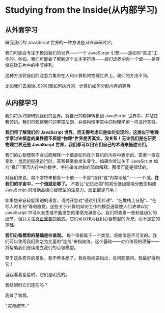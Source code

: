 # Studying from the Inside(从内部学习)

## 从外面学习

研究我们的 JavaScript 世界的一种方法是*从外部研究它*。

我们可能会专注于模拟我们的世界——一个 JavaScript 引擎——是如何“真正”工作的。例如，我们可能会了解到这个文本字符串——*我们世界中的一个值*——是存储在硅芯片中的字节序列。

这种方法将我们的注意力集中在人和计算机的物理世界上。我们的方法不同。

比如我们去阅读JS的引擎如何执行的，计算机如何分配内存的等等

## 从内部学习

我们将从*内部*研究我们的世界。将自己的精神转移到 JavaScript 世界中，并站在我旁边。我们将观察我们的宇宙法则，并像物理宇宙中的物理学家一样进行实验。

**我们将了解我们的 JavaScript 世界，而无需考虑它是如何实现的。这类似于物理学家讨论恒星的属性而不质疑\*物理\*世界是否真实。没关系！无论我们是在研究物理世界还是 JavaScript 世界，我们都可以用它们自己的术语来描述它们。**

我们的心智模型不会试图解释一个值是如何在计算机的内存中表示的。答案一直在变化！[当您的程序运行时](https://v8.dev/blog/react-cliff)，答案甚至会发生变化。如果你听过关于 JavaScript 如何“真正”表示内存中的数字、字符串或对象的简单解释，那很可能是错误的。

对我们来说，每个字符串都是一个值——不是“指针”或“内存地址”——一个*值*。**在我们的宇宙中，一个值就足够了。** 不要让“记忆细胞”和其他低级隐喻分散您构建 JavaScript 的准确高级心智模型的注意力。反正都是乌龟！

如果您来自较低级别的语言，请抛开您对“通过引用传递”、“在堆栈上分配”、“在写入时复制”等的直觉。这些关于计算机如何工作的模型通常使人们*更难以*对 JavaScript 中可以发生或不能发生的事情充满信心。我们将查看一些较低级别的细节，但只关注[真正重要的地方](https://www.joelonsoftware.com/2002/11/11/the-law-of-leaky-abstractions/)。它们可以作为我们心智模型的*补充*，而不是它的基础。

**我们心智模型的基础是价值观。** 每个值都属于一个类型。原始值是不可变的。我们可以使用我们称之为变量的“连线”来指向值。这个基础——对价值观的理解——将帮助我们继续建立我们的心智模型。

至于这些奇异的景象，我不再多想了。我有电线要指出，有问题要问。我最好得到它！

当我看着星星时，它们是明亮的。

我眨眼时它们还在吗？

我耸了耸肩。

*“实施细节。”*

